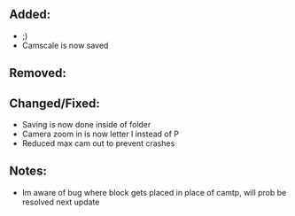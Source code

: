 ## Added:
- ;)
- Camscale is now saved

## Removed:

## Changed/Fixed:
- Saving is now done inside of folder
- Camera zoom in is now letter I instead of P
- Reduced max cam out to prevent crashes

## Notes:
- Im aware of bug where block gets placed in place of camtp, will prob be resolved next update
